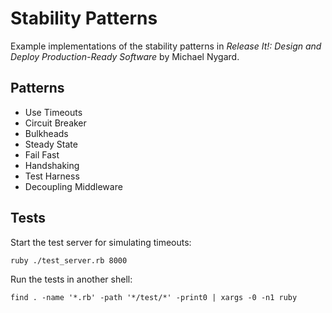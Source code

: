 # Stability Patterns

Example implementations of the stability patterns in _Release It!: Design and Deploy Production-Ready Software_ by Michael Nygard.

## Patterns

* Use Timeouts
* Circuit Breaker
* Bulkheads
* Steady State
* Fail Fast
* Handshaking
* Test Harness
* Decoupling Middleware

## Tests

Start the test server for simulating timeouts:

```
ruby ./test_server.rb 8000
```

Run the tests in another shell:

```
find . -name '*.rb' -path '*/test/*' -print0 | xargs -0 -n1 ruby 
```
